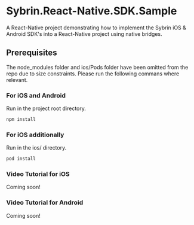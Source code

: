 # Sybrin.React-Native.SDK.Sample
A React-Native project demonstrating how to implement the Sybrin iOS &amp; Android SDK's into a React-Native project using native bridges.

## Prerequisites
The node_modules folder and ios/Pods folder have been omitted from the repo due to size constraints. Please run the following commans where relevant.

### For iOS and Android
Run in the project root directory.
  ```sh
  npm install
  ```

### For iOS additionally
Run in the ios/ directory.
  ```sh
  pod install
  ```
### Video Tutorial for iOS
Coming soon!
### Video Tutorial for Android
Coming soon!
